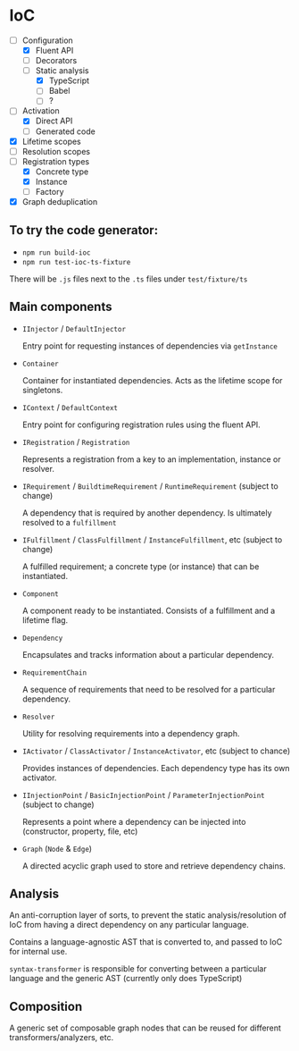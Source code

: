 # IoC

* [ ] Configuration
  * [x] Fluent API
  * [ ] Decorators
  * [ ] Static analysis
    * [x] TypeScript
    * [ ] Babel
    * [ ] ?
* [ ] Activation
  * [x] Direct API
  * [ ] Generated code
* [x] Lifetime scopes
* [ ] Resolution scopes
* [ ] Registration types
  * [x] Concrete type
  * [x] Instance
  * [ ] Factory
* [x] Graph deduplication

## To try the code generator:

- `npm run build-ioc`
- `npm run test-ioc-ts-fixture`

There will be `.js` files next to the `.ts` files under `test/fixture/ts`

## Main components

* `IInjector` / `DefaultInjector`

  Entry point for requesting instances of dependencies via `getInstance`

* `Container`

  Container for instantiated dependencies. Acts as the lifetime scope for singletons.

* `IContext` / `DefaultContext`

  Entry point for configuring registration rules using the fluent API.

* `IRegistration` / `Registration`

  Represents a registration from a key to an implementation, instance or resolver.

* `IRequirement` / `BuildtimeRequirement` / `RuntimeRequirement` (subject to change)

  A dependency that is required by another dependency. Is ultimately resolved to a `fulfillment`

* `IFulfillment` / `ClassFulfillment` / `InstanceFulfillment`, etc (subject to change)

  A fulfilled requirement; a concrete type (or instance) that can be instantiated.

* `Component`

  A component ready to be instantiated. Consists of a fulfillment and a lifetime flag.

* `Dependency`

  Encapsulates and tracks information about a particular dependency.

* `RequirementChain`

  A sequence of requirements that need to be resolved for a particular dependency.

* `Resolver`

  Utility for resolving requirements into a dependency graph.

* `IActivator` / `ClassActivator` / `InstanceActivator`, etc (subject to chance)

  Provides instances of dependencies. Each dependency type has its own activator.

* `IInjectionPoint` / `BasicInjectionPoint` / `ParameterInjectionPoint` (subject to change)

  Represents a point where a dependency can be injected into (constructor, property, file, etc)

* `Graph` (`Node` & `Edge`)

  A directed acyclic graph used to store and retrieve dependency chains.

## Analysis

An anti-corruption layer of sorts, to prevent the static analysis/resolution of IoC from having a direct dependency on any particular language.

Contains a language-agnostic AST that is converted to, and passed to IoC for internal use.

`syntax-transformer` is responsible for converting between a particular language and the generic AST (currently only does TypeScript)

## Composition

A generic set of composable graph nodes that can be reused for different transformers/analyzers, etc.
